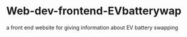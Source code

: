# Web-dev-frontend-EVbatterywap
a front end website for giving information about EV battery swapping
